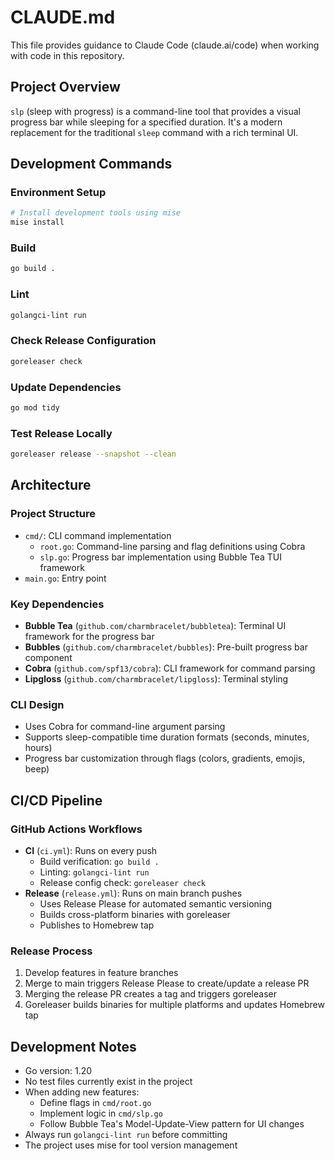 # CLAUDE.md

This file provides guidance to Claude Code (claude.ai/code) when working with code in this repository.

## Project Overview

`slp` (sleep with progress) is a command-line tool that provides a visual progress bar while sleeping for a specified duration. It's a modern replacement for the traditional `sleep` command with a rich terminal UI.

## Development Commands

### Environment Setup
```bash
# Install development tools using mise
mise install
```

### Build
```bash
go build .
```

### Lint
```bash
golangci-lint run
```

### Check Release Configuration
```bash
goreleaser check
```

### Update Dependencies
```bash
go mod tidy
```

### Test Release Locally
```bash
goreleaser release --snapshot --clean
```

## Architecture

### Project Structure
- `cmd/`: CLI command implementation
  - `root.go`: Command-line parsing and flag definitions using Cobra
  - `slp.go`: Progress bar implementation using Bubble Tea TUI framework
- `main.go`: Entry point

### Key Dependencies
- **Bubble Tea** (`github.com/charmbracelet/bubbletea`): Terminal UI framework for the progress bar
- **Bubbles** (`github.com/charmbracelet/bubbles`): Pre-built progress bar component
- **Cobra** (`github.com/spf13/cobra`): CLI framework for command parsing
- **Lipgloss** (`github.com/charmbracelet/lipgloss`): Terminal styling

### CLI Design
- Uses Cobra for command-line argument parsing
- Supports sleep-compatible time duration formats (seconds, minutes, hours)
- Progress bar customization through flags (colors, gradients, emojis, beep)

## CI/CD Pipeline

### GitHub Actions Workflows
- **CI** (`ci.yml`): Runs on every push
  - Build verification: `go build .`
  - Linting: `golangci-lint run`
  - Release config check: `goreleaser check`
- **Release** (`release.yml`): Runs on main branch pushes
  - Uses Release Please for automated semantic versioning
  - Builds cross-platform binaries with goreleaser
  - Publishes to Homebrew tap

### Release Process
1. Develop features in feature branches
2. Merge to main triggers Release Please to create/update a release PR
3. Merging the release PR creates a tag and triggers goreleaser
4. Goreleaser builds binaries for multiple platforms and updates Homebrew tap

## Development Notes

- Go version: 1.20
- No test files currently exist in the project
- When adding new features:
  - Define flags in `cmd/root.go`
  - Implement logic in `cmd/slp.go`
  - Follow Bubble Tea's Model-Update-View pattern for UI changes
- Always run `golangci-lint run` before committing
- The project uses mise for tool version management
